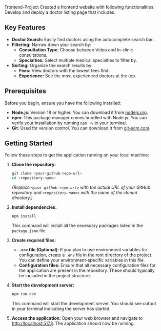 Frontend-Project
Created a frontend website with following functionalities: Develop and deploy a doctor listing page that includes: 
## Key Features

-   **Doctor Search:** Easily find doctors using the autocomplete search bar.
-   **Filtering:** Narrow down your search by:
    -   **Consultation Type:** Choose between Video and In-clinic consultations.
    -   **Specialties:** Select multiple medical specialties to filter by.
-   **Sorting:** Organize the search results by:
    -   **Fees:** View doctors with the lowest fees first.
    -   **Experience:** See the most experienced doctors at the top.


## Prerequisites

Before you begin, ensure you have the following installed:

- **Node.js**: Version 18 or higher. You can download it from [nodejs.org](https://nodejs.org/).
- **npm**: This package manager comes bundled with Node.js. You can verify your installation by running `npm -v` in your terminal.
- **Git**: Used for version control. You can download it from [git-scm.com](https://git-scm.com/).

## Getting Started
Follow these steps to get the application running on your local machine:

1.  **Clone the repository:**
    ```bash
    git clone <your-github-repo-url>
    cd <repository-name>
    ```
    *(Replace `<your-github-repo-url>` with the actual URL of your GitHub repository and `<repository-name>` with the name of the cloned directory.)*

2.  **Install dependencies:**
    ```bash
    npm install
    ```
    This command will install all the necessary packages listed in the `package.json` file.

3.  **Create required files:**
    -   **`.env` file (Optional):** If you plan to use environment variables for configuration, create a `.env` file in the root directory of the project. You can define your environment-specific variables in this file.
    -   **Configuration files:** Ensure that all necessary configuration files for the application are present in the repository. These should typically be included in the project structure.

4.  **Start the development server:**
    ```bash
    npm run dev
    ```
    This command will start the development server. You should see output in your terminal indicating the server has started.

5.  **Access the application:**
    Open your web browser and navigate to [http://localhost:5173](http://localhost:5173). The application should now be running.



